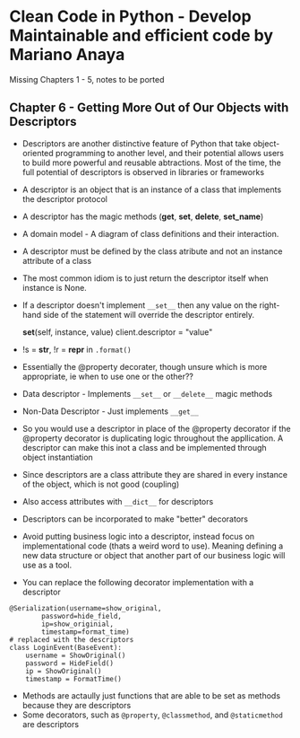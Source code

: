 # Clean Code in Python - Develop Maintainable and efficient code by Mariano Anaya

Missing Chapters 1 - 5, notes to be ported 

## Chapter 6 - Getting More Out of Our Objects with Descriptors

* Descriptors are another distinctive feature of Python that take object-oriented programming to another level, 
and their potential allows users to build more powerful and reusable abtractions. Most of the time, the full potential
of descriptors is observed in libraries or frameworks
* A descriptor is an object that is an instance of a class that implements the descriptor protocol
* A descriptor has the magic methods (__get__, __set__, __delete__, __set_name__)
* A domain model - A diagram of class definitions and their interaction.
* A descriptor must be defined by the class atribute and not an instance attribute of a class
* The most common idiom is to just return the descriptor itself when instance is None.
* If a descriptor doesn't implement `__set__` then any value on the right-hand side of the statement will override the descriptor entirely.

	__set__(self, instance, value)
	client.descriptor = "value"

* !s = __str__, !r = __repr__ in `.format()`
* Essentially the @property decorater, though unsure which is more appropriate, ie when to use one or the other??
* Data descriptor - Implements `__set__` or `__delete__` magic methods
* Non-Data Descriptor - Just implements `__get__`
* So you would use a descriptor in place of the @property decorator if the @property decorator is duplicating logic throughout
the appllication. A descriptor can make this inot a class and be implemented through object instantiation
* Since descriptors are a class attribute they are shared in every instance of the object, which is not good (coupling)
* Also access attributes with `__dict__` for descriptors
* Descriptors can be incorporated to make "better" decorators
* Avoid putting business logic into a descriptor, instead focus on implementational code (thats a weird word to use).
Meaning defining a new data structure or object that another part of our business logic will use as a tool.
* You can replace the following decorator implementation with a descriptor

``` 
@Serialization(username=show_original,
        password=hide_field,
        ip=show_originial,
        timestamp=format_time)
# replaced with the descriptors
class LoginEvent(BaseEvent): 
    username = ShowOriginal()
    password = HideField()
    ip = ShowOriginal()
    timestamp = FormatTime()
```

* Methods are actaully just functions that are able to be set as methods because they are descriptors 
* Some decorators, such as `@property`, `@classmethod`, and `@staticmethod` are descriptors
